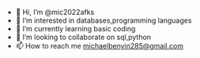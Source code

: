 - 👋 Hi, I’m @mic2022afks
- 👀 I’m interested in databases,programming languages
- 🌱 I’m currently learning basic coding
- 💞️ I’m looking to collaborate on sql,python
- 📫 How to reach me michaelbenyin285@gmail.com

<!---
mic2022afks/mic2022afks is a ✨ special ✨ repository because its `README.md` (this file) appears on your GitHub profile.
You can click the Preview link to take a look at your changes.
--->
